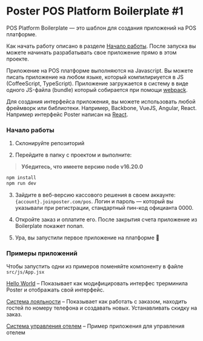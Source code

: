 # Poster POS Platform Boilerplate #1

POS Platform Boilerplate — это шаблон для создания приложений на POS платформе.    

Как начать работу описано в разделе [Начало работы](https://github.com/joinposter/pos-platform-boilerplate#%D0%9D%D0%B0%D1%87%D0%B0%D0%BB%D0%BE-%D1%80%D0%B0%D0%B1%D0%BE%D1%82%D1%8B). После запуска вы можете начинать разрабатывать свое приложение прямо в этом проекте.

Приложение на POS платформе выполняются на Javascript. 
Вы можете писать приложение на любом языке, который компилириуется в JS (CoffeeScript, TypeScript). 
Приложение загружается в систему в виде одного JS-файла (bundle) который собирается при помощи [webpack](https://webpack.js.org/).

Для создания интерфейса приложения, вы можете использовать любой фреймворк или библиотеки. 
Например, Backbone, VueJS, Angular, React. Например интерфейс Poster написан на [React](https://reactjs.org/).


### Начало работы

1. Склонируйте репозиторий

2. Перейдите в папку с проектом и выполните: 

> **Убедитесь, что имеете версию node v16.20.0**

```bash
npm install 
npm run dev
```

3. Зайдите в веб-версию кассового решения в своем аккаунте: `{account}.joinposter.com/pos`. Логин и пароль — который вы указывали при регистрации, стандартный пин-код официанта 0000. 

4. Откройте заказ и оплатите его. После закрытия счета приложение из Boilerplate покажет попап.

5. Ура, вы запустили первое приложение на платформе 🎉


### Примеры приложений

Чтобы запустить одни из примеров поменяйте компоненту в файле `src/js/App.jsx` 

[Hello World](https://github.com/joinposter/pos-platform-boilerplate/tree/master/examples/hello-world) – Показывает как модифицировать интерфес трерминила Poster и отображать свой интерфейс. 

[Система лояльности](https://github.com/joinposter/pos-platform-boilerplate/tree/master/examples/loyalty) – Показывает как работать с заказом, находить гостей по номеру телефона и создавать новых. Устанавливать скидку на заказ.

[Система управления отелем](https://github.com/joinposter/pos-platform-boilerplate/tree/master/examples/pms) – Пример приложения для управления отелем
